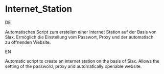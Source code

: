 Internet_Station
================

DE

Automatisches Script zum erstellen einer Internet Station auf der Basis von
Slax. Ermöglich die Einstellung vom Passwort, Proxy und
der automatisch zu öffnenden Website.

EN

Automatic script to create an internet station on the basis of
Slax. Allows the setting of the password, proxy and
automatically openable website.